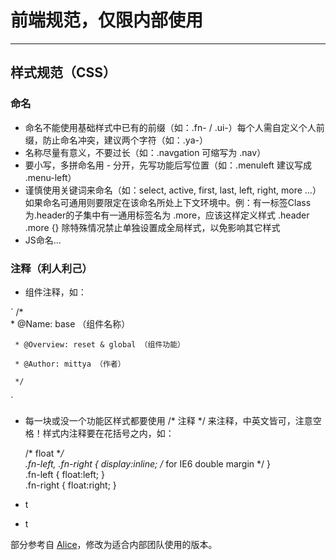 # 前端规范，仅限内部使用
---

## 样式规范（CSS）

### 命名
+ 命名不能使用基础样式中已有的前缀（如：.fn- / .ui-）每个人需自定义个人前缀，防止命名冲突，建议两个字符（如：.ya-）
+ 名称尽量有意义，不要过长（如：.navgation 可缩写为 .nav）
+ 要小写，多拼命名用 - 分开，先写功能后写位置（如：.menuleft 建议写成 .menu-left）
+ 谨慎使用关键词来命名（如：select, active, first, last, left, right, more ...）如果命名可通用则要限定在该命名所处上下文环境中。例：有一标签Class为.header的子集中有一通用标签名为 .more，应该这样定义样式 .header .more {} 除特殊情况禁止单独设置成全局样式，以免影响其它样式
+ JS命名...

### 注释（利人利己）
+ 组件注释，如：  

`
    /*  
     * @Name: base （组件名称） 
     
     * @Overview: reset & global （组件功能）  
     
     * @Author: mittya （作者）  
     
     */  
`

+ 每一块或没一个功能区样式都要使用 /* 注释 */ 来注释，中英文皆可，注意空格！样式内注释要在花括号之内，如：  


    /* float **/  
    .fn-left, .fn-right { display:inline; /* for IE6 double margin */ }  
    .fn-left { float:left; }  
    .fn-right { float:right; }  

+ t
+ t









部分参考自 [Alice](http://aliceui.com/css-spec/)，修改为适合内部团队使用的版本。  